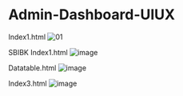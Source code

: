 # Admin-Dashboard-UIUX
Index1.html
![01](https://github.com/omsonawane39/Admin-Dashboard-UIUX/assets/98540552/f109ae45-5049-4273-8fc3-08d24c39a093)

SBIBK Index1.html
![image](https://github.com/omsonawane39/Admin-Dashboard-UIUX/assets/98540552/18aae366-60d4-4a46-bb32-8621ed67f271)

Datatable.html
![image](https://github.com/omsonawane39/Admin-Dashboard-UIUX/assets/98540552/44b88497-f1f7-40dc-b3cd-239eb37bacca)

Index3.html
![image](https://github.com/omsonawane39/Admin-Dashboard-UIUX/assets/98540552/657dc156-60fc-46d3-86b3-8fa214850dae)




